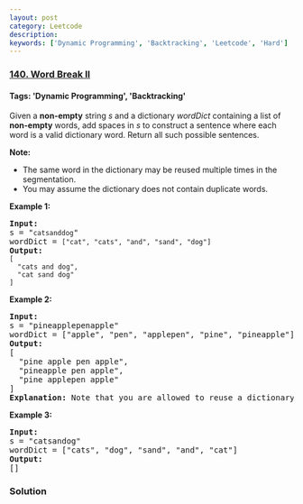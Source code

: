 ```yaml
---
layout: post
category: Leetcode
description: 
keywords: ['Dynamic Programming', 'Backtracking', 'Leetcode', 'Hard']
---
```

### [140. Word Break II](https://leetcode.com/problems/word-break-ii)

#### Tags: 'Dynamic Programming', 'Backtracking'

<div class="content__u3I1 question-content__JfgR"><div><p>Given a <strong>non-empty</strong> string <em>s</em> and a dictionary <em>wordDict</em> containing a list of <strong>non-empty</strong> words, add spaces in <em>s</em> to construct a sentence where each word is a valid dictionary word. Return all such possible sentences.</p>
<p><strong>Note:</strong></p>
<ul>
<li>The same word in the dictionary may be reused multiple times in the segmentation.</li>
<li>You may assume the dictionary does not contain duplicate words.</li>
</ul>
<p><strong>Example 1:</strong></p>
<pre><strong>Input:
</strong>s = "<code>catsanddog</code>"
wordDict = <code>["cat", "cats", "and", "sand", "dog"]</code>
<strong>Output:
</strong><code>[
  "cats and dog",
  "cat sand dog"
]</code>
</pre>
<p><strong>Example 2:</strong></p>
<pre><strong>Input:
</strong>s = "pineapplepenapple"
wordDict = ["apple", "pen", "applepen", "pine", "pineapple"]
<strong>Output:
</strong>[
  "pine apple pen apple",
  "pineapple pen apple",
  "pine applepen apple"
]
<strong>Explanation:</strong> Note that you are allowed to reuse a dictionary word.
</pre>
<p><strong>Example 3:</strong></p>
<pre><strong>Input:
</strong>s = "catsandog"
wordDict = ["cats", "dog", "sand", "and", "cat"]
<strong>Output:
</strong>[]</pre>
</div></div>

### Solution
